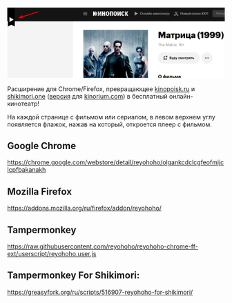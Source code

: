 ![Image](https://raw.githubusercontent.com/reyohoho/reyohoho-chrome-ext/master/images/banner.png)

Расширение для Chrome/Firefox, превращающее [kinopoisk.ru](https://www.kinopoisk.ru/) и [shikimori.one](https://shikimori.one) ([версия](https://github.com/Athari/AthariUserJS#kinorium) для [kinorium.com](https://kinorium.com)) в бесплатный онлайн-кинотеатр!

На каждой странице с фильмом или сериалом, в левом верхнем углу появляется флажок, нажав на который, откроется плеер с фильмом.

## Google Chrome
https://chrome.google.com/webstore/detail/reyohoho/olgankcdclcgfeofmijclcpfbakanakh

## Mozilla Firefox
https://addons.mozilla.org/ru/firefox/addon/reyohoho/

## Tampermonkey
https://raw.githubusercontent.com/reyohoho/reyohoho-chrome-ff-ext/userscript/reyohoho.user.js

## Tampermonkey For Shikimori:
https://greasyfork.org/ru/scripts/516907-reyohoho-for-shikimori/